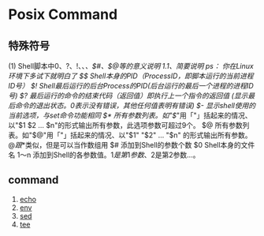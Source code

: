 # Posix Command

## 特殊符号

(1) Shell脚本中$0、$?、$!、$$、$*、$#、$@等的意义说明
1.1、简要说明
ps： 你在Linux环境下多试下就明白了
$$
Shell本身的PID（ProcessID，即脚本运行的当前进程ID号）
$!
Shell最后运行的后台Process的PID(后台运行的最后一个进程的进程ID号)
$?
最后运行的命令的结束代码（返回值）即执行上一个指令的返回值 (显示最后命令的退出状态。0表示没有错误，其他任何值表明有错误)
$-
显示shell使用的当前选项，与set命令功能相同
$*
所有参数列表。如"$*"用「"」括起来的情况、以"$1 $2 … $n"的形式输出所有参数，此选项参数可超过9个。
$@
所有参数列表。如"$@"用「"」括起来的情况、以"$1" "$2" … "$n" 的形式输出所有参数。
$@ 跟$*类似，但是可以当作数组用
$#
添加到Shell的参数个数
$0
Shell本身的文件名
$1～$n
添加到Shell的各参数值。$1是第1参数、$2是第2参数…。

## command

1. [echo](command/echo.md)
2. [env](command/env.md)
3. [sed](command/sed.md)
3. [tee](command/tee.md)

